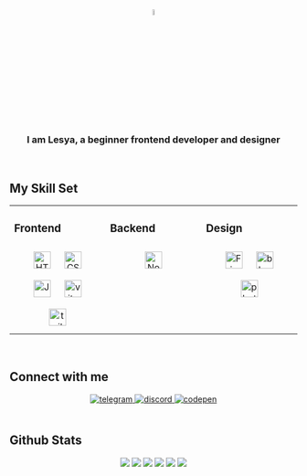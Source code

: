 <div align="center">
<img src="https://github.com/user-attachments/assets/f22cd49f-58dc-48bc-b399-31a883f58010" align="center" style="width: 5%" />
</div>  


### <div align="center">I am Lesya, a beginner frontend developer and designer</div>  
  

<br/>  


## My Skill Set  
<table><tr><td valign="top" width="33%">



### Frontend  
<div align="center" justify-content="center" display ="flex">  
<a href="https://en.wikipedia.org/wiki/HTML5" target="_blank"><img style="margin: 10px" src="https://img.shields.io/badge/html5-%23E34F26.svg?style=for-the-badge&logo=html5&logoColor=white" alt="HTML5" height="30" /></a>  
<a href="https://www.w3schools.com/css/" target="_blank"><img style="margin: 10px" src="https://img.shields.io/badge/css3-%231572B6.svg?style=for-the-badge&logo=css3&logoColor=white" alt="CSS3" height="30" /></a>
<a href="https://www.javascript.com/" target="_blank"><img style="margin: 10px" src="https://img.shields.io/badge/javascript-%23323330.svg?style=for-the-badge&logo=javascript&logoColor=%23F7DF1E" alt="JavaScript" height="30" /></a>  
<a href="https://vite.dev/" target="_blank"><img style="margin: 10px" src="https://img.shields.io/badge/vite-%23646CFF.svg?style=for-the-badge&logo=vite&logoColor=white" alt="vite" height="30" /></a>
<a href="https://tailwindcss.com/" target="_blank"><img style="margin: 10px" src="https://img.shields.io/badge/tailwindcss-%23646CFF.svg?style=for-the-badge&logo=tailwindcss&logoColor=white" alt="tailwindcss" height="30" /></a>   
</div>
</td><td valign="top" width="33%">



### Backend  
<div align="center">  
<a href="https://nodejs.org/" target="_blank"><img style="margin: 10px" src="https://img.shields.io/badge/node.js-6DA55F?style=for-the-badge&logo=node.js&logoColor=white" alt="Node.js" height="30" /></a>  
</div>

</td><td valign="top" width="33%">



### Design  
<div align="center">  
<a href="https://www.figma.com/" target="_blank"><img style="margin: 10px" src="https://img.shields.io/badge/figma-%23F24E1E.svg?style=for-the-badge&logo=figma&logoColor=white" alt="Figma" height="30" /></a>  
<a href="https://www.blender.org/" target="_blank"><img style="margin: 10px" src="https://img.shields.io/badge/blender-%2331A8FF.svg?style=for-the-badge&logo=blender&logoColor=white" alt="blender" height="30" /></a>  
<a href="https://img.shields.io/badge/adobe%20photoshop-%2331A8FF.svg?style=for-the-badge&logo=adobe%20photoshop&logoColor=white" target="_blank"><img style="margin: 10px" src="https://img.shields.io/badge/photoshop-%2331A8FF.svg?style=for-the-badge&logo=photoshop&logoColor=white" alt="photoshop" height="30" /></a>  
</div>

</td></tr></table>  

<br/>  


## Connect with me  
<div align="center">
<a href="https://t.me/Shadowtav" target="_blank">
<img src=https://img.shields.io/badge/telegram-%23131417.svg?&style=for-the-badge&logo=telegram&logoColor=white alt=telegram style="margin-bottom: 5px;" />
</a>  
<a href="" target="_blank">
<img src=https://img.shields.io/badge/discord-%23E34F26.svg?style=for-the-badge&logo=discord&logoColor=white alt=discord style="margin-bottom: 5px;" />
</a> 
<a href="https://codepen.com/Lesyalys" target="_blank">
<img src=https://img.shields.io/badge/codepen-%23131417.svg?&style=for-the-badge&logo=codepen&logoColor=white alt=codepen style="margin-bottom: 5px;" />
</a>  
</div>  
  
<br/>  


## Github Stats  
  <div align="center">
      <img src = "https://github.com/user-attachments/assets/bd7b0e82-198c-4ab6-b7ca-800fd7169fb9">
      <img src="http://github-profile-summary-cards.vercel.app/api/cards/profile-details?username=Lesyalys&theme=gruvbox">
      <img src="http://github-profile-summary-cards.vercel.app/api/cards/repos-per-language?username=Lesyalys&theme=gruvbox">
      <img src="http://github-profile-summary-cards.vercel.app/api/cards/most-commit-language?username=Lesyalys&theme=gruvbox">
      <img src="http://github-profile-summary-cards.vercel.app/api/cards/stats?username=Lesyalys&theme=gruvbox">
      <img src="http://github-profile-summary-cards.vercel.app/api/cards/productive-time?username=Lesyalys&theme=gruvbox&utcOffset=8">
    </div> 

<br/>  

  

